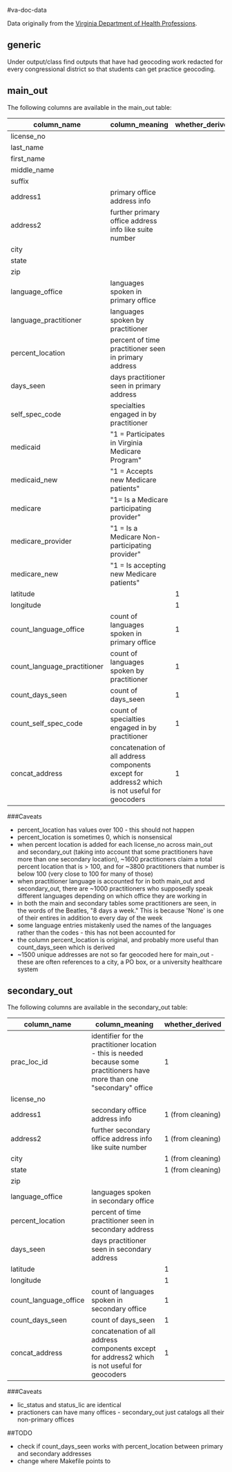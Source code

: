 #va-doc-data

Data originally from the [Virginia Department of Health Professions](http://www.dhp.virginia.gov/downloads/profiledata.asp).

## generic

Under output/class find outputs that have had geocoding work redacted for every congressional district so that students can get practice geocoding.

## main_out
The following columns are available in the main_out table:

column_name|column_meaning|whether_derived
---|---|---
license_no|
last_name|
first_name|
middle_name|
suffix|
address1|primary office address info
address2|further primary office address info like suite number
city|
state|
zip|
language_office|languages spoken in primary office
language_practitioner|languages spoken by practitioner
percent_location|percent of time practitioner seen in primary address
days_seen|days practitioner seen in primary address
self_spec_code|specialties engaged in by practitioner
medicaid|"1 = Participates in Virginia Medicare Program"
medicaid_new|"1 = Accepts new Medicare patients"
medicare|"1= Is a Medicare participating provider"
medicare_provider|"1 = Is a Medicare Non-participating provider"
medicare_new|"1 = Is accepting new Medicare patients"
latitude||1
longitude||1
count_language_office|count of languages spoken in primary office|1
count_language_practitioner|count of languages spoken by practitioner|1
count_days_seen|count of days_seen|1
count_self_spec_code|count of specialties engaged in by practitioner|1
concat_address|concatenation of all address components except for address2 which is not useful for geocoders|1

###Caveats

* percent_location has values over 100 - this should not happen
* percent_location is sometimes 0, which is nonsensical
* when percent location is added for each license_no across main_out and secondary_out (taking into account that some practitioners have more than one secondary location), ~1600 practitioners claim a total percent location that is > 100, and for ~3800 practitioners that number is below 100 (very close to 100 for many of those)
* when practitioner language is accounted for in both main_out and secondary_out, there are ~1000 practitioners who supposedly speak different languages depending on which office they are working in
* in both the main and secondary tables some practitioners are seen, in the words of the Beatles, "8 days a week."  This is because 'None' is one of their entires in addition to every day of the week
* some language entries mistakenly used the names of the languages rather than the codes - this has not been accounted for
* the column percent_location is original, and probably more useful than count_days_seen which is derived
* ~1500 unique addresses are not so far geocoded here for main_out - these are often references to a city, a PO box, or a university healthcare system


## secondary_out

The following columns are available in the secondary_out table:

column_name|column_meaning|whether_derived
---|---|---
prac_loc_id|identifier for the practitioner location - this is needed because some practitioners have more than one "secondary" office|1
license_no|
address1|secondary office address info|1 (from cleaning)
address2|further secondary office address info like suite number|1 (from cleaning)
city||1 (from cleaning)
state||1 (from cleaning)
zip|
language_office|languages spoken in secondary office
percent_location|percent of time practitioner seen in secondary address
days_seen|days practitioner seen in secondary address
latitude||1
longitude||1
count_language_office|count of languages spoken in secondary office|1
count_days_seen|count of days_seen|1
concat_address|concatenation of all address components except for address2 which is not useful for geocoders|1


###Caveats

* lic_status and status_lic are identical
* practioners can have many offices - secondary_out just catalogs all their non-primary offices


##TODO

* check if count_days_seen works with percent_location between primary and secondary addresses
* change where Makefile points to
